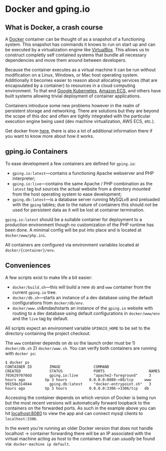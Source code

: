 # Docker and gping.io

## What is Docker, a crash course

A [Docker][docker] container can be thought of as a snapshot of a functioning
system. This snapshot has commands it knows to run on start up and can be
executed by a virtualization engine like [VirtualBox][vb].  This allows us to
construct completly self contained systems that bundle all necessary
dependencies and move them around between developers.

Because the container executes as a virtual machine it can be run without
modification on a Linux, Windows, or Mac host operating system. Additionally it
becomes easier to reason about allocating services (that are encapsulated by a
container) to resources in a cloud computing environment. To that end
[Google Kubernetes][k8s], [Amazon ECS][ecs], and others have built systems
allowing trivial deployment of container applications.

Containers introduce some new problems however in the realm of persistent
storage and networking. There are solutions but they are beyond the scope of
this doc and often are tightly integrated with the particular execution engine
being used (dev machine virtualization, AWS ECS, etc.).

Get docker from [here][get-docker], there is also a lot of additional
information there if you want to know more about how it works.

[docker]: https://www.docker.com/
[vb]: https://www.virtualbox.org/
[k8s]: http://kubernetes.io/
[ecs]: https://aws.amazon.com/ecs/
[get-docker]: https://www.docker.com/products/overview

<a name="containers"></a>
## gping.io Containers

To ease development a few containers are defined for `gping.io`:

- `gping.io:latest`&mdash;contains a functioning Apache webserver and PHP
   interpreter;
- `gping.io:live`&mdash;contains the same Apache / PHP combination as the
   `latest` tag but sources the actual website from a directory mounted from
   the host operating system to ease development;
- `gping.db:latest`&mdash;is a database server running MySQLv8 and preloaded
   with the `gping` tables; due to the nature of containers this should _not_
   be used for persistent data as it will be lost at container termination.

`gping.io:latest` should be a suitable container for deployment to a production
environment though no customization of the PHP runtime has been done. A minimal
config will be put into place and is located at `docker/www/php.ini`.

All containers are configured via environment variables located at
`docker/{container}/env`.

<a name="conveniences"></a>
## Conveniences

A few scripts exist to make life a bit easier:

- `docker/build.sh`&mdash;this will build a new `db` and `www` container from
   the current `gping.io` tree.
- `docker/db.sh`&mdash;starts an instance of a dev database using the default
   configurations from `docker/db/env`.
- `docker/www.sh`&mdashstarts an instance of the `gping.io` website with
   routing to a dev database using default configurations in `docker/www/env`
   and the `live` tag by default.

All scripts expect an environment variable `GPINGIO_HOME` to be set to the
directory containing the project checkout.

The `www` container depends on `db` so the launch order must be 1) `docker/db.sh`
2) `docker/www.sh`. You can verify both containers are running with `docker ps`:

```
$ docker ps
CONTAINER ID        IMAGE               COMMAND                  CREATED             STATUS              PORTS                    NAMES
7036297070dd        gping.io:live       "apache2-foreground"     3 hours ago         Up 3 hours          0.0.0.0:8080->80/tcp     www
99150e314044        gping.db:latest     "docker-entrypoint.sh"   3 hours ago         Up 3 hours          0.0.0.0:3306->3306/tcp   db
```

Accessing the container depends on which version of Docker is being run but the
most recent versions will automatically forward loopback to the containers on
the forwarded ports. As such in the example above you can hit
[localhost:8080][lh] to view the app and can connect mysql clients to
`localhost:3306`.

In the event you're running an older Docker version that does not handle
localhost -> container forwarding there will be an IP associated with the
virtual machine acting as host to the containers that can _usually_ be found
via: `docker-machine ip default`.

[lh]: http://localhost:8080/
